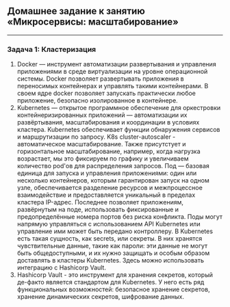 ## Домашнее задание к занятию «Микросервисы: масштабирование»
-------
### Задача 1: Кластеризация
1. Docker — инструмент автоматизации развертывания и управления приложениями в среде виртуализации на уровне операционной системы. Docker позволяет развертывать приложения в переносимых контейнерах и управлять такими контейнерами. В своем ядре docker позволяет запускать практически любое приложение, безопасно изолированное в контейнере.
2. Kubernetes — открытое программное обеспечение для оркестровки контейнеризированных приложений — автоматизации их развёртывания, масштабирования и координации в условиях кластера. Kubernetes обеспечивает функции обнаружения сервисов и маршрутизации по запросу. K8s cluster-autoscaler - автоматическое масштабирование. Также присутстует и горизонтальное масштабирование, например, когда нагрузка возрастает, мы это фиксируем по графику и увеличиваем количество pod'ов для распределения запросов. Под — базовая единица для запуска и управления приложениями: один или несколько контейнеров, которым гарантирован запуск на одном узле, обеспечивается разделение ресурсов и межпроцессное взаимодействие и предоставляется уникальный в пределах кластера IP-адрес. Последнее позволяет приложениям, развёрнутым на поде, использовать фиксированные и предопределённые номера портов без риска конфликта. Поды могут напрямую управляться с использованием API Kubernetes или управление ими может быть передано контроллеру. В Kubernetes есть такая сущность, как secrets, или секреты. В них хранятся чувствительные данные, такие как пароли: эти данные не могут быть общедоступными, и их нужно защищать и особым образом доставлять в кластеры Kubernetes. Здесь можно использовать интеграцию с Hashicorp Vault.
3. Hashicorp Vault - это инструмент для хранения секретов, который де-факто является стандартом для Kubernetes. У него есть ряд функциональных возможностей: безопасное хранение секретов, хранение динамических секретов, шифрование данных.

